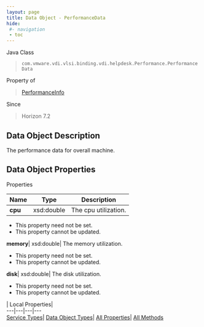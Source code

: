 ```yaml
---
layout: page
title: Data Object - PerformanceData
hide:
 #- navigation
 - toc
---
```






Java Class  
> `com.vmware.vdi.vlsi.binding.vdi.helpdesk.Performance.PerformanceData`

Property of  
> [PerformanceInfo](vdi.helpdesk.Performance.PerformanceInfo.md#field_detail)

Since  
> Horizon 7.2


## Data Object Description 

The performance data for overall machine. 

## Data Object Properties

Properties

Name |  Type |  Description   
---|---|---  
**cpu**|  xsd:double|  The cpu utilization.   


 * This property need not be set.
 * This property cannot be updated.

  
**memory**|  xsd:double|  The memory utilization.   


 * This property need not be set.
 * This property cannot be updated.

  
**disk**|  xsd:double|  The disk utilization.   


 * This property need not be set.
 * This property cannot be updated.

  
  
  
 | Local Properties|   
---|---|---|---  
[Service Types](index-mo_types.md)| [Data Object Types](index-do_types.md)| [All Properties](index-properties.md)| [All Methods](index-methods.md)  
  
  
